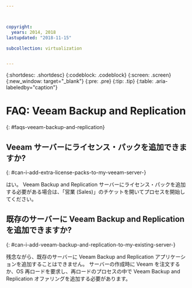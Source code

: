 ```yaml
---



copyright:
  years: 2014, 2018
lastupdated: "2018-11-15"

subcollection: virtualization


---
```


{:shortdesc: .shortdesc}
{:codeblock: .codeblock}
{:screen: .screen}
{:new_window: target="_blank"}
{:pre: .pre}
{:tip: .tip}
{:table: .aria-labeledby="caption"}

# FAQ: Veeam Backup and Replication
{: #faqs-veeam-backup-and-replication}

## Veeam サーバーにライセンス・パックを追加できますか?
{: #can-i-add-extra-license-packs-to-my-veeam-server-}

はい。 Veeam Backup and Replication サーバーにライセンス・パックを追加する必要がある場合は、「営業 (Sales)」のチケットを開いてプロセスを開始してください。

## 既存のサーバーに Veeam Backup and Replication を追加できますか?
{: #can-i-add-veeam-backup-and-replication-to-my-existing-server-}

残念ながら、既存のサーバーに Veeam Backup and Replication アプリケーションを追加することはできません。 サーバーの作成時に Veeam を注文するか、OS 再ロードを要求し、再ロードのプロセスの中で Veeam Backup and Replication オファリングを追加する必要があります。
